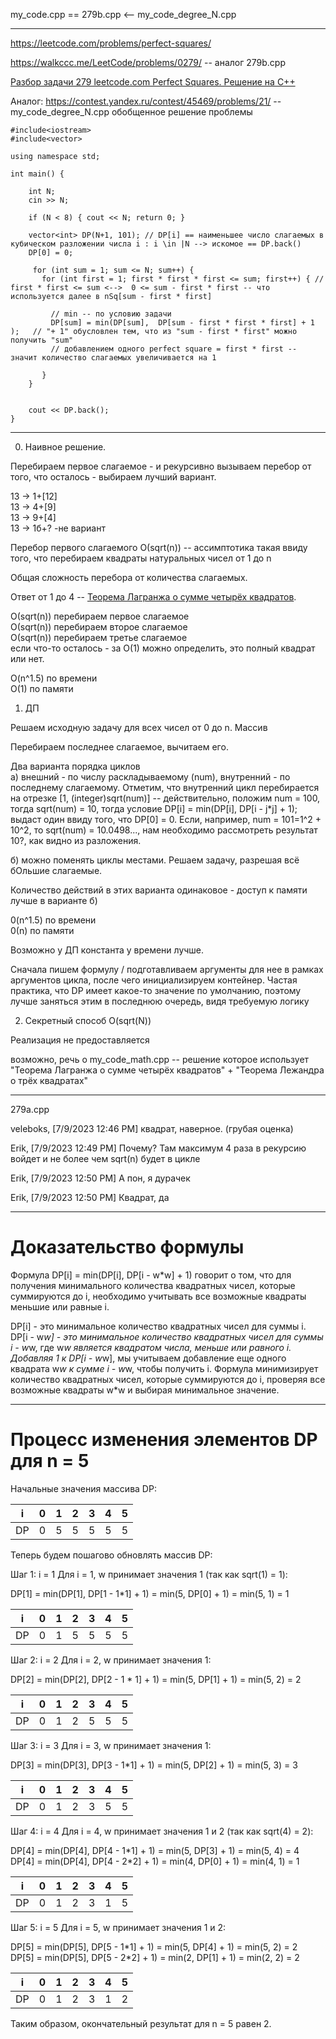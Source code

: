 my_code.cpp == 279b.cpp <-- my_code_degree_N.cpp 

________

https://leetcode.com/problems/perfect-squares/ 

https://walkccc.me/LeetCode/problems/0279/ -- аналог 279b.cpp

[Разбор задачи 279 leetcode.com Perfect Squares. Решение на C++](https://www.youtube.com/watch?v=yUqNob_zPIg)

Аналог: https://contest.yandex.ru/contest/45469/problems/21/ -- my_code_degree_N.cpp обобщенное решение проблемы

```objectives
#include<iostream>
#include<vector>

using namespace std;

int main() {

	int N;
	cin >> N;

	if (N < 8) { cout << N; return 0; }

	vector<int> DP(N+1, 101); // DP[i] == наименьшее число слагаемых в кубическом разложении числа i : i \in |N --> искомое == DP.back()
	DP[0] = 0;

     for (int sum = 1; sum <= N; sum++) {
       for (int first = 1; first * first * first <= sum; first++) { // first * first <= sum <-->  0 <= sum - first * first -- что используется далее в nSq[sum - first * first]
         
         // min -- по условию задачи
         DP[sum] = min(DP[sum],  DP[sum - first * first * first] + 1 );   // "+ 1" обусловлен тем, что из "sum - first * first" можно получить "sum" 
         // добавлением одного perfect square = first * first -- значит количество слагаемых увеличивается на 1
         
       } 
    }


	cout << DP.back();
}
```
_______________________

0. Наивное решение.

Перебираем первое слагаемое - и рекурсивно вызываем перебор
от того, что осталось - выбираем лучший вариант.

13 -> 1+[12]  
13 -> 4+[9]  
13 -> 9+[4]  
13 -> 1б+? -не вариант  

Перебор первого слагаемого О(sqrt(n)) -- ассимптотика такая ввиду того, что перебираем квадраты натуральных чисел от 1 до n 

Общая сложность перебора от количества слагаемых. 

Ответ от 1 до 4 -- [Теорема Лагранжа о сумме четырёх квадратов](https://ru.wikipedia.org/wiki/%D0%A2%D0%B5%D0%BE%D1%80%D0%B5%D0%BC%D0%B0_%D0%9B%D0%B0%D0%B3%D1%80%D0%B0%D0%BD%D0%B6%D0%B0_%D0%BE_%D1%81%D1%83%D0%BC%D0%BC%D0%B5_%D1%87%D0%B5%D1%82%D1%8B%D1%80%D1%91%D1%85_%D0%BA%D0%B2%D0%B0%D0%B4%D1%80%D0%B0%D1%82%D0%BE%D0%B2).

О(sqrt(n))  перебираем первое слагаемое  
О(sqrt(n)) перебираем второе слагаемое  
О(sqrt(n)) перебираем третье слагаемое  
если что-то осталось - за O(1) можно определить, это полный квадрат или нет.

O(n^1.5) по времени  
O(1) по памяти

1. ДП

Решаем исходную задачу для всех чисел от 0 до n. Массив

Перебираем последнее слагаемое, вычитаем его.

Два варианта порядка циклов  
а) внешний - по числу раскладываемому (num), внутренний - по последнему слагаемому. Отметим, что внутренний цикл перебирается на отрезке [1, (integer)sqrt(num)] -- действительно,
положим num = 100, тогда sqrt(num) = 10, тогда условие DP[i] = min(DP[i], DP[i - j*j] + 1); выдаст один ввиду того, что DP[0] = 0. Если, например, num = 101=1^2 + 10^2, то sqrt(num) = 10.0498..., нам необходимо рассмотреть результат 10?, как видно из разложения.

б) можно поменять циклы местами. Решаем задачу, разрешая всё бОльшие слагаемые.

Количество действий в этих варианта одинаковое - доступ к  памяти лучше в варианте б)

0(n^1.5) по времени  
0(n) по памяти

Возможно у ДП константа у времени лучше.

Сначала пишем формулу / подготавливаем аргументы для нее в рамках аргументов цикла, после чего инициализируем контейнер. Частая практика, что DP имеет какое-то значение по умолчанию, поэтому лучше заняться этим в последнюю очередь, видя требуемую логику

2. Секретный способ O(sqrt(N))

Реализация не предоставляется 

возможно, речь о my_code_math.cpp -- решение которое использует "Теорема Лагранжа о сумме четырёх квадратов" + "Теорема Лежандра о трёх квадратах"
_________________________________________

279a.cpp

veleboks, [7/9/2023 12:46 PM]
квадрат, наверное. (грубая оценка)

Erik, [7/9/2023 12:49 PM]
Почему? Там максимум 4 раза в рекурсию войдет и не более чем sqrt(n) будет в цикле

Erik, [7/9/2023 12:50 PM]
А пон, я дурачек

Erik, [7/9/2023 12:50 PM]
Квадрат, да

____

# Доказательство формулы

Формула DP[i] = min(DP[i], DP[i - w*w] + 1) говорит о том, что для получения минимального количества квадратных чисел, которые суммируются до i, необходимо учитывать все возможные квадраты меньшие или равные i.

DP[i] - это минимальное количество квадратных чисел для суммы i.
DP[i - w*w] - это минимальное количество квадратных чисел для суммы i - w*w, где w*w является квадратом числа, меньше или равного i.
Добавляя 1 к DP[i - w*w], мы учитываем добавление еще одного квадрата w*w к сумме i - w*w, чтобы получить i.
Формула минимизирует количество квадратных чисел, которые суммируются до i, проверяя все возможные квадраты w*w и выбирая минимальное значение.
____

# Процесс изменения элементов DP для n = 5

Начальные значения массива DP:

| i  | 0 | 1 | 2 | 3 | 4 | 5 |
|----|---|---|---|---|---|---|
| DP | 0 | 5 | 5 | 5 | 5 | 5 |

Теперь будем пошагово обновлять массив DP:

Шаг 1: i = 1 Для i = 1, w принимает значения 1 (так как sqrt(1) = 1):

DP[1] = min(DP[1], DP[1 - 1*1] + 1) = min(5, DP[0] + 1) = min(5, 1) = 1

| i  | 0 | 1 | 2 | 3 | 4 | 5 |
|----|---|---|---|---|---|---|
| DP | 0 | 1 | 5 | 5 | 5 | 5 |

Шаг 2: i = 2 Для i = 2, w принимает значения 1:

DP[2] = min(DP[2], DP[2 - 1 \* 1] + 1) = min(5, DP[1] + 1) = min(5, 2) = 2

| i  | 0 | 1 | 2 | 3 | 4 | 5 |
|----|---|---|---|---|---|---|
| DP | 0 | 1 | 2 | 5 | 5 | 5 |

Шаг 3: i = 3 Для i = 3, w принимает значения 1:

DP[3] = min(DP[3], DP[3 - 1*1] + 1) = min(5, DP[2] + 1) = min(5, 3) = 3

| i  | 0 | 1 | 2 | 3 | 4 | 5 |
|----|---|---|---|---|---|---|
| DP | 0 | 1 | 2 | 3 | 5 | 5 |

Шаг 4: i = 4 Для i = 4, w принимает значения 1 и 2 (так как sqrt(4) = 2):

DP[4] = min(DP[4], DP[4 - 1\*1] + 1) = min(5, DP[3] + 1) = min(5, 4) = 4  
DP[4] = min(DP[4], DP[4 - 2\*2] + 1) = min(4, DP[0] + 1) = min(4, 1) = 1

| i  | 0 | 1 | 2 | 3 | 4 | 5 |
|----|---|---|---|---|---|---|
| DP | 0 | 1 | 2 | 3 | 1 | 5 |

Шаг 5: i = 5 Для i = 5, w принимает значения 1 и 2:

DP[5] = min(DP[5], DP[5 - 1\*1] + 1) = min(5, DP[4] + 1) = min(5, 2) = 2  
DP[5] = min(DP[5], DP[5 - 2\*2] + 1) = min(2, DP[1] + 1) = min(2, 2) = 2

| i  | 0 | 1 | 2 | 3 | 4 | 5 |
|----|---|---|---|---|---|---|
| DP | 0 | 1 | 2 | 3 | 1 | 2 |

Таким образом, окончательный результат для n = 5 равен 2.

